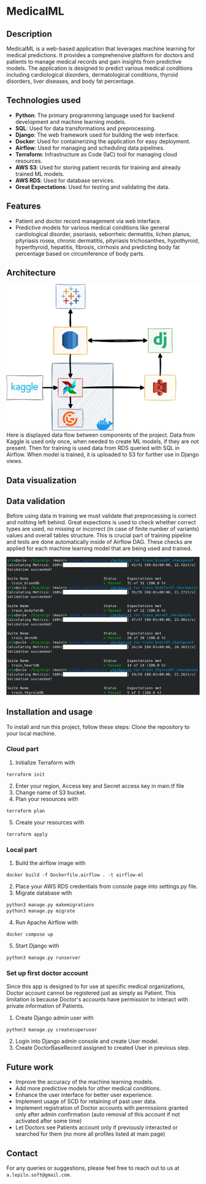 # MedicalML

## Description
MedicalML is a web-based application that leverages machine learning for medical predictions. It provides a comprehensive platform for doctors and patients to manage medical records and gain insights from predictive models. The application is designed to predict various medical conditions including cardiological disorders, dermatological conditions, thyroid disorders, liver diseases, and body fat percentage.

## Technologies used
- **Python**: The primary programming language used for backend development and machine learning models.
- **SQL**: Used for data transformations and preprocessing.
- **Django**: The web framework used for building the web interface.
- **Docker**: Used for containerizing the application for easy deployment.
- **Airflow**: Used for managing and scheduling data pipelines.
- **Terraform**: Infrastructure as Code (IaC) tool for managing cloud resources.
- **AWS S3**: Used for storing patient records for training and already trained ML models.
- **AWS RDS**: Used for database services.
- **Great Expectations**: Used for testing and validating the data.

## Features
- Patient and doctor record management via web interface.
- Predictive models for various medical conditions like general cardiological disorder, psoriasis, seborrheic dermatitis, lichen planus, pityriasis rosea, chronic dermatitis, pityriasis trichosanthes, hypothyroid, hyperthyroid, hepatitis, fibrosis, cirrhosis and predicting body fat percentage based on circumference of body parts.

## Architecture

![Architecture of a project](img/arch.png)
Here is displayed data flow between components of the project. Data from Kaggle is used only once, when needed to create ML models, if they are not present. Then for training is used data from RDS queried with SQL in Airflow. When model is trained, it is uploaded to S3 for further use in Django views. 

## Data visualization



## Data validation
Before using data in training we must validate that preprocessing is correct and nothing left behind. Great expections is used to check whether correct types are used, no missing or incorrect (in case of finite number of variants) values and overall tables structure. This is crucial part of training pipeline and tests are done automatically inside of Airflow DAG. These checks are applied for each machine learning model that are being used and trained. 

![Data validation](img/validations.png)

## Installation and usage

To install and run this project, follow these steps:
Clone the repository to your local machine.

### Cloud part
1. Initialize Terraform with 
```
terraform init 
```
2. Enter your region, Access key and Secret access key in main.tf file
3. Change name of S3 bucket.
4. Plan your resources with
```
terraform plan 
```
5. Create your resources with
```
terraform apply 
```
### Local part
1. Build the airflow image with
```
docker build -f Dockerfile.airflow . -t airflow-ml 
```
2. Place your AWS RDS credentials from console page into settings.py file.
3. Migrate database with
```
python3 manage.py makemigrations
python3 manage.py migrate
```
4. Run Apache Airflow with 
```
docker compose up
```
5. Start Django with 
```
python3 manage.py runserver
```

### Set up first doctor account
Since this app is designed to for use at specific medical organizations, Doctor account cannot be registered just as simply as Patient. This limitation is because Doctor's accounts have permission to interact with private information of Patients. 
1. Create Django admin user with
```
python3 manage.py createsuperuser
```
2. Login into Django admin console and create User model.
3. Create DoctorBaseRecord assigned to created User in previous step.
   
## Future work
- Improve the accuracy of the machine learning models.
- Add more predictive models for other medical conditions.
- Enhance the user interface for better user experience.
- Implement usage of SCD for retaining of past user data.
- Implement registration of Doctor accounts with permissions granted only after admin confirmation (auto removal of this account if not activated after some time)
- Let Doctors see Patients account only if previously interacted or searched for them (no more all profiles listed at main page)
  
## Contact
For any queries or suggestions, please feel free to reach out to us at `a.lepilo.soft@gmail.com`.
